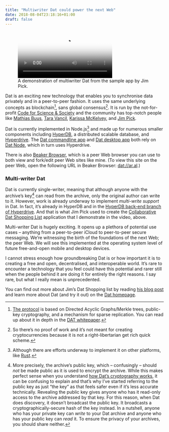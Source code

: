 ```yaml
---
title: "Multiwriter Dat could power the next Web"
date: 2018-08-04T23:18:16+01:00
draft: false
---
```


<figure>
  <video controls poster='https://i.vimeocdn.com/video/717451773.jpg?mw=2880&mh=1620&q=70'>
    <source src='https://player.vimeo.com/external/283218705.hd.mp4?s=c93938a844ce574d8a27a7796bedb206a4f08f2a&profile_id=174' type='video/mp4'>
  </video>
  <figcaption>A demonstration of multiwriter Dat from the sample app by Jim Pick.</figcaption>
</figure>

Dat is an exciting new technology that enables you to synchronise data privately and in a peer-to-peer fashion. It uses the same underlying concepts as blockchain[^1], sans global consensus[^2]. It is run by the not-for-profit [Code for Science &amp; Society](https://codeforscience.org/) and the community has top-notch people like [Mathias Buus](https://github.com/mafintosh), [Tara Vancil](https://taravancil.com/), [Karissa McKelvey](https://okdistribute.xyz/), and [Jim Pick](https://jimpick.com/).

Dat is currently implemented in Node.js[^3] and made up for numerous smaller components including [HyperDB](https://github.com/mafintosh/hyperdb), a distributed scalable database, and [Hyperdrive](https://github.com/mafintosh/hyperdrive). The [Dat commandline app](https://github.com/datproject/dat) and [Dat desktop app](https://github.com/dat-land/dat-desktop) both rely on [Dat Node](https://github.com/datproject/dat-node), which in turn uses Hyperdrive.

There is also [Beaker Browser](https://beakerbrowser.com/), which is a peer Web browser you can use to both view and fork/edit peer Web sites like mine. (To view this site on the peer Web, open the following URL in Beaker Browser: [dat://ar.al](dat://ar.al).)

### Multi-writer Dat

Dat is currently single-writer, meaning that although anyone with the archive’s key[^4] can read from the archive, only the original author can write to it. However, work is already underway to implement _multi-write support_ in Dat. In fact, it’s already in HyperDB and in the [HyperDB back-end branch of Hyperdrive](https://github.com/mafintosh/hyperdrive/tree/hyperdb-backend). And that is what Jim Pick used to create the [Collaborative Dat Shopping List](https://dat-shopping-list.glitch.me/) application that I demonstrate in the video, above.

Multi-writer Dat is hugely exciting. It opens up a plethora of potential use cases – anything from a peer-to-peer iCloud to peer-to-peer secure messaging. We’re witnessing the birth of the foundations of the next Web; the peer Web. We will see this implemented at the operating system level of future free-and-open mobile and desktop devices. 

I cannot stress enough how groundbreaking Dat is or how important it is to creating a free and open, decentralised, and interoperable world. It’s rare to encounter a technology that you feel could have this potential and rarer still when the people behind it are doing it for entirely the right reasons. I say rare, but what I really mean is unprecedented.

You can find out more about Jim’s Dat Shopping list by reading [his blog post](https://blog.datproject.org/2018/05/14/dat-shopping-list/) and learn more about Dat (and try it out) on the [Dat homepage](https://datproject.org).

[^1]: [The protocol](https://www.datprotocol.com/) is based on Directed Acyclic Graphs/Merkle trees, public-key cryptography, and a mechanism for sparse replication. You can read up about it in depth in the [DAT whitepaper](https://github.com/datproject/docs/blob/master/papers/dat-paper.md).

[^2]: So there’s no proof of work and it’s not meant for creating cryptocurrencies because it is not a right-libertarian get rich quick scheme.

[^3]: Although there are efforts underway to implement it on other platforms, like [Rust](https://github.com/datrs).

[^4]: More precisely, the archive’s public key, which – confusingly – should _not_ be made public as it is used to encrypt the archive. While this makes perfect sense when you understand [how Dat’s cryptography works](https://blog.datproject.org/2017/09/21/dat-cryptography/), it can be confusing to explain and that’s why I’ve started referring to the public key as just “the key” as that feels safer even if it’s less accurate technically. Revealing the public key gives anyone who has it read-only access to the archive addressed by that key. For this reason, when Dat does discovery, it doesn’t broadcast the public key. It broadcasts a cryptographically-secure hash of the key instead. In a nutshell, anyone who has your private key can _write_ to your Dat archive and anyone who has your public key can _read_ it. To ensure the privacy of your archives, you should share neither.
